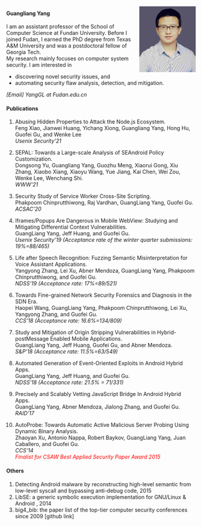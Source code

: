 <img width="150px"  style="float:right; margin-left:10px;margin-top:10px;" src="./pictures/self.jpg">

#### Guangliang Yang

I am an  assistant professor of the School of Computer Science at Fundan University. Before I joined Fudan, I earned the PhD degree from Texas A&M University and was a postdoctoral fellow of Georgia Tech.  
My research mainly focuses on computer system security. I am interested in  
 
 - discovering novel security issues, and
 - automating security flaw analysis, detection, and mitigation. 

<em>[Email]   YangGL at Fudan.edu.cn</em>


#### Publications


1. Abusing Hidden Properties to Attack the Node.js Ecosystem.  
Feng Xiao, Jianwei Huang, Yichang Xiong, Guangliang Yang, Hong Hu, Guofei Gu, and Wenke Lee  
*Usenix Security'21*

9. SEPAL: Towards a Large-scale Analysis of SEAndroid Policy Customization.  
Dongsong Yu, Guangliang Yang, Guozhu Meng, Xiaorui Gong, Xiu Zhang, Xiaobo Xiang, Xiaoyu Wang, Yue Jiang, Kai Chen, Wei Zou, Wenke Lee, Wenchang Shi.  
*WWW'21*

8. Security Study of Service Worker Cross-Site Scripting.  
Phakpoom Chinprutthiwong, Raj Vardhan, GuangLiang Yang, Guofei Gu.  
*ACSAC’20*

7. Iframes/Popups Are Dangerous in Mobile WebView: Studying and Mitigating Differential Context Vulnerabilities.  
GuangLiang Yang, Jeff Huang, and Guofei Gu.  
*Usenix Security'19 (Acceptance rate of the winter quarter submissions: 19%=88/465)*

6. Life after Speech Recognition: Fuzzing Semantic Misinterpretation for Voice Assistant Applications.   
Yangyong Zhang, Lei Xu, Abner Mendoza, GuangLiang Yang, Phakpoom Chinprutthiwong, and Guofei Gu.   
*NDSS'19 (Acceptance rate: 17%=89/521)*

5. Towards Fine-grained Network Security Forensics and Diagnosis in the SDN Era.   
Haopei Wang, GuangLiang Yang, Phakpoom Chinprutthiwong, Lei Xu, Yangyong Zhang, and Guofei Gu.  
*CCS'18 (Acceptance rate: 16.6%=134/809)*

4. Study and Mitigation of Origin Stripping Vulnerabilities in Hybrid-postMessage Enabled Mobile Applications.   
GuangLiang Yang, Jeff Huang, Guofei Gu, and Abner Mendoza.  
*S&P'18 (Acceptance rate: 11.5%=63/549)*

3. Automated Generation of Event-Oriented Exploits in Android Hybrid Apps.    
GuangLiang Yang, Jeff Huang, and Guofei Gu.  
*NDSS'18 (Acceptance rate: 21.5% = 71/331)*

2. Precisely and Scalably Vetting JavaScript Bridge In Android Hybrid Apps.    
GuangLiang Yang, Abner Mendoza, Jialong Zhang, and Guofei Gu.  
*RAID'17*

1. AutoProbe: Towards Automatic Active Malicious Server Probing Using Dynamic Binary Analysis.   
Zhaoyan Xu, Antonio Nappa, Robert Baykov, GuangLiang Yang, Juan Caballero, and Guofei Gu.  
*CCS'14*  
<span style="color:red">*Finalist for CSAW Best Applied Security Paper Award 2015*<span style="color:red">
  

#### Others

1. Detecting Android malware by reconstructing high-level semantic from low-level syscall and bypassing anti-debug code, 2015  
2. LibSE: a generic symbolic execution implementation for GNU/Linux & Android , 2014     
3. big4_bib: the paper list of the top-tier computer security conferences since 2009 [github link]
